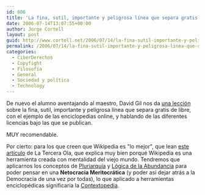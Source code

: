 ```yaml
---
id: 606
title: 'La fina, sutil, importante y peligrosa lí­nea que separa gratis de libre: caso enciclopedias'
date: 2006-07-14T13:07:55+00:00
author: Jorge Cortell
layout: post
guid: http://www.cortell.net/2006/07/14/la-fina-sutil-importante-y-peligrosa-linea-que-separa-gratis-de-libre-caso-enciclopedias/
permalink: /2006/07/14/la-fina-sutil-importante-y-peligrosa-linea-que-separa-gratis-de-libre-caso-enciclopedias/
categories:
  - CiberDerechos
  - Copyfight
  - Filosofí­a
  - General
  - Sociedad y polí­tica
  - Technology
---
```

De nuevo el alumno aventajando al maestro, David Gil nos da [una lección](http://expoliointelectual.net/2006/07/13/sobre-el-sinsentido-de-la-commonpedia/ "Enciclopedias online") sobre la fina, sutil, importante y peligrosa lí­nea que separa gratis de libre, con el ejemplo de las enciclopedias online, y hablando de las diferentes licencias bajo las que se publican.

MUY recomendable.

Por cierto: para los que creen que Wikipedia es "lo mejor", que lean <a title="Wikipedia viejo mundo" target="_blank" href="http://enriquegomez.com/wikipedia-una-herramienta-creada-con-mentalidad-del-viejo-mundo">este artí­culo</a> de La Tercera Ola, que explica muy bien porqué Wikipedia es una herramienta creada con mentalidad del viejo mundo. Tendremos que aplicarnos los conceptos de <a title="Pluriarquí­a" target="_blank" href="http://www.deugarte.com/wiki/contextos/Pluriarquí­a">Pluriarquí­a</a> y [Lógica de la Abundancia](http://www.deugarte.com/wiki/contextos/Lógica_de_la_abundancia "Lógica de la Abundancia") para poder pensar en una **Netocracia Meritocrática** (y poder así­ dejar atrás a la Democracia de una vez por todas), lo que aplicado a herramientas enciclopédicas significarí­a la [Contextopedia](http://www.deugarte.com/wiki/contextos/Contextopedia "Contextopedia").